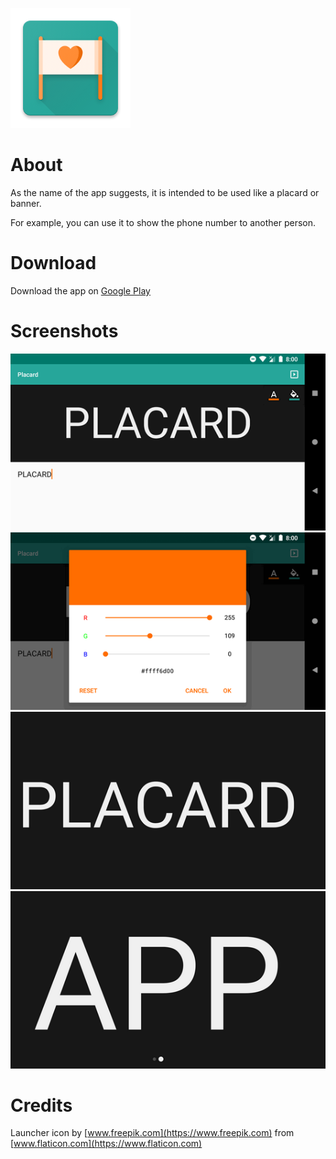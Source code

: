 ![Launcher Icon](/app/src/main/res/mipmap-xxxhdpi/ic_launcher.png)

# About

As the name of the app suggests, it is intended to be used like a placard or banner.

For example, you can use it to show the phone number to another person.

# Download

Download the app on [Google Play](https://play.google.com/store/apps/details?id=com.italankin.placard)

# Screenshots

![Screen 1](/screenshots/1.png)
![Screen 2](/screenshots/2.png)
![Screen 2](/screenshots/3.png)
![Screen 2](/screenshots/4.png)

# Credits

Launcher icon by [www.freepik.com](https://www.freepik.com) from [www.flaticon.com](https://www.flaticon.com)
